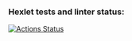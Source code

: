 ### Hexlet tests and linter status:
[![Actions Status](https://github.com/zhabinka/python-web-development-project-lvl4/workflows/hexlet-check/badge.svg)](https://github.com/zhabinka/python-web-development-project-lvl4/actions)